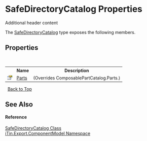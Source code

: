 # SafeDirectoryCatalog Properties
Additional header content 

The <a href="T_iTin_Export_ComponentModel_SafeDirectoryCatalog">SafeDirectoryCatalog</a> type exposes the following members.


## Properties
&nbsp;<table><tr><th></th><th>Name</th><th>Description</th></tr><tr><td>![Public property](media/pubproperty.gif "Public property")</td><td><a href="P_iTin_Export_ComponentModel_SafeDirectoryCatalog_Parts">Parts</a></td><td> (Overrides ComposablePartCatalog.Parts.)</td></tr></table>&nbsp;
<a href="#safedirectorycatalog-properties">Back to Top</a>

## See Also


#### Reference
<a href="T_iTin_Export_ComponentModel_SafeDirectoryCatalog">SafeDirectoryCatalog Class</a><br /><a href="N_iTin_Export_ComponentModel">iTin.Export.ComponentModel Namespace</a><br />